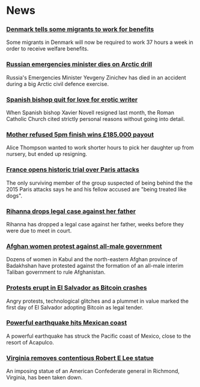 # News
### [Denmark tells some migrants to work for benefits](https://www.bbc.com/news/world-europe-58484953)
Some migrants in Denmark will now be required to work 37 hours a week in order to receive welfare benefits.
### [Russian emergencies minister dies on Arctic drill](https://www.bbc.com/news/58486791)
Russia's Emergencies Minister Yevgeny Zinichev has died in an accident during a big Arctic civil defence exercise.
### [Spanish bishop quit for love for erotic writer](https://www.bbc.com/news/58486790)
When Spanish bishop Xavier Novell resigned last month, the Roman Catholic Church cited strictly personal reasons without going into detail.
### [Mother refused 5pm finish wins £185,000 payout](https://www.bbc.com/news/business-58473802)
Alice Thompson wanted to work shorter hours to pick her daughter up from nursery, but ended up resigning.
### [France opens historic trial over Paris attacks](https://www.bbc.com/news/world-europe-58486391)
The only surviving member of the group suspected of being behind the the 2015 Paris attacks says he and his fellow accused are "being treated like dogs". 
### [Rihanna drops legal case against her father](https://www.bbc.com/news/entertainment-arts-58491164)
Rihanna has dropped a legal case against her father, weeks before they were due to meet in court.
### [Afghan women protest against all-male government](https://www.bbc.com/news/world-asia-58490819)
Dozens of women in Kabul and the north-eastern Afghan province of Badakhshan have protested against the formation of an all-male interim Taliban government to rule Afghanistan.
### [Protests erupt in El Salvador as Bitcoin crashes](https://www.bbc.com/news/business-58459098)
Angry protests, technological glitches and a plummet in value marked the first day of El Salvador adopting Bitcoin as legal tender.
### [Powerful earthquake hits Mexican coast](https://www.bbc.com/news/world-latin-america-58484951)
A powerful earthquake has struck the Pacific coast of Mexico, close to the resort of Acapulco. 
### [Virginia removes contentious Robert E Lee statue](https://www.bbc.com/news/world-us-canada-58491967)
An imposing statue of an American Confederate general in Richmond, Virginia, has been taken down.
